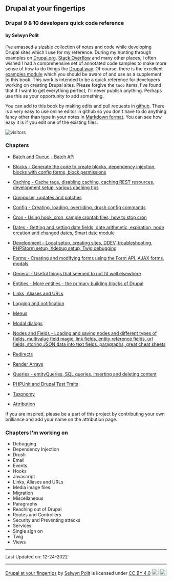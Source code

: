 ## Drupal at your fingertips
### Drupal 9 & 10 developers quick code reference
#### by Selwyn Polit

I've amassed a sizable collection of notes and code while developing Drupal sites which I use for my reference.  During my hunting through examples on [Drupal.org](https://www.drupal.org/), [Stack Overflow](https://stackoverflow.com/questions/tagged/drupal) and many other places, I often wished I had a comprehensive set of annotated code samples to make more sense of how to do things the [Drupal way](https://events.drupal.org/neworleans2016/sessions/drupal-way-philosophy).  Of course, there is the excellent [examples module](https://www.drupal.org/project/examples) which you should be aware of and use as a supplement to this book.  This work is intended to be a quick reference for developers working on creating Drupal sites. Please forgive the `todo` items. I've found that if I want to get everything perfect, I'll never publish anything. Perhaps use this as your opportunity to add something.

You can add to this book by making edits and pull requests in [github](https://github.com/selwynpolit/d9book/tree/gh-pages/book).  There is a very easy to use online editor in github so you don't have to do anything fancy other than type in your notes in [Markdown format](https://github.github.com/gfm/). You can see how easy it is if you edit one of the existing files.

![visitors](https://page-views.glitch.me/badge?page_id=selwynpolit.d9book-gh-pages-index)

### Chapters
- [Batch and Queue - Batch API](book/bq.html)
- [Blocks - Generate the code to create blocks, dependency injection, blocks with config forms, block permissions](book/blocks.html)
- [Caching - Cache tags, disabling caching, caching REST resources, development setup, various caching tips](book/caching.html)
- [Composer, updates and patches](book/composer.md)
- [Config - Creating, loading, overriding, drush config commands](book/config.md)
- [Cron - Using hook_cron, sample crontab files, how to stop cron](book/cron.md)
- [Dates - Getting and setting date fields, date arithmetic, expiration, node creation and changed dates, Smart date module](book/dates.html)
- [Development - Local setup, creating sites, DDEV, troubleshooting, PHPStorm setup, Xdebug setup, Twig debugging](book/development.html)
- [Forms - Creating and modifying forms using the Form API, AJAX forms, modals](book/forms.md)
- [General - Useful things that seemed to not fit well elsewhere](book/general.md)
- [Entities - More entities - the primary building blocks of Drupal](book/entities.md)
- [Links, Aliases and URLs](book/links.html)
- [Logging and notification](book/logging.html)
- [Menus](book/menus.html)
- [Modal dialogs](book/modals.html)
- [Nodes and Fields - Loading and saving nodes and different types of fields, multivalue field magic, link fields, entity reference fields, url fields, storing JSON data into text fields, paragraphs, great cheat sheets](book/nodes_n_fields.html)
- [Redirects](book/redirects.html)
- [Render Arrays](book/render.html)
- [Queries - entityQueries, SQL queries, inserting and deleting content](book/queries.html)
- [PHPUnit and Drupal Test Traits](book/dtt.html)
- [Taxonomy](book/taxonomy.html)

- [Attribution](book/attribution.html)

If you are inspired, please be a part of this project by contributing your own brilliance and add your name on the attribution page.

### Chapters I'm working on
- Debugging
- Dependency Injection
- Drush
- Email
- Events
- Hooks
- Javascript
- Links, Aliases and URLs
- Media image files
- Migration
- Miscellaneous
- Paragraphs
- Reaching out of Drupal
- Routes and Controllers
- Security and Preventing attacks
- Services
- Single sign on
- Twig
- Views

----------

Last Updated on: 12-24-2022

---------

<p xmlns:cc="http://creativecommons.org/ns#" xmlns:dct="http://purl.org/dc/terms/"><a property="dct:title" rel="cc:attributionURL" href="https://selwynpolit.github.io/d9book/index.html">Drupal at your fingertips</a> by <a rel="cc:attributionURL dct:creator" property="cc:attributionName" href="https://www.drupal.org/u/selwynpolit">Selwyn Polit</a> is licensed under <a href="http://creativecommons.org/licenses/by/4.0/?ref=chooser-v1" target="_blank" rel="license noopener noreferrer" style="display:inline-block;">CC BY 4.0<img style="height:22px!important;margin-left:3px;vertical-align:text-bottom;" src="https://mirrors.creativecommons.org/presskit/icons/cc.svg?ref=chooser-v1"><img style="height:22px!important;margin-left:3px;vertical-align:text-bottom;" src="https://mirrors.creativecommons.org/presskit/icons/by.svg?ref=chooser-v1"></a></p>
